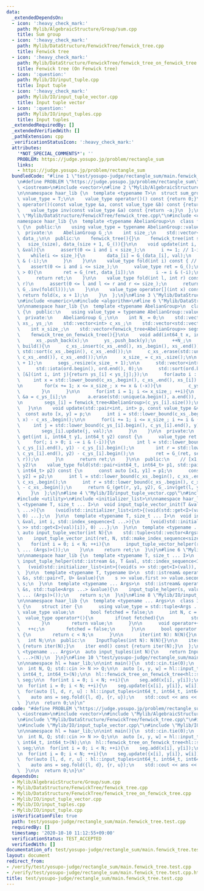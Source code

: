 ```yaml
---
data:
  _extendedDependsOn:
  - icon: ':heavy_check_mark:'
    path: Mylib/AlgebraicStructure/Group/sum.cpp
    title: Sum group
  - icon: ':heavy_check_mark:'
    path: Mylib/DataStructure/FenwickTree/fenwick_tree.cpp
    title: Fenwick tree
  - icon: ':heavy_check_mark:'
    path: Mylib/DataStructure/FenwickTree/fenwick_tree_on_fenwick_tree.cpp
    title: Fenwick tree (On Fenwick tree)
  - icon: ':question:'
    path: Mylib/IO/input_tuple.cpp
    title: Input tuple
  - icon: ':heavy_check_mark:'
    path: Mylib/IO/input_tuple_vector.cpp
    title: Input tuple vector
  - icon: ':question:'
    path: Mylib/IO/input_tuples.cpp
    title: Input tuples
  _extendedRequiredBy: []
  _extendedVerifiedWith: []
  _pathExtension: cpp
  _verificationStatusIcon: ':heavy_check_mark:'
  attributes:
    '*NOT_SPECIAL_COMMENTS*': ''
    PROBLEM: https://judge.yosupo.jp/problem/rectangle_sum
    links:
    - https://judge.yosupo.jp/problem/rectangle_sum
  bundledCode: "#line 1 \"test/yosupo-judge/rectangle_sum/main.fenwick_tree.test.cpp\"\
    \n#define PROBLEM \"https://judge.yosupo.jp/problem/rectangle_sum\"\n\n#include\
    \ <iostream>\n#include <vector>\n#line 2 \"Mylib/AlgebraicStructure/Group/sum.cpp\"\
    \n\nnamespace haar_lib {\n  template <typename T>\n  struct sum_group {\n    using\
    \ value_type = T;\n\n    value_type operator()() const {return 0;}\n    value_type\
    \ operator()(const value_type &a, const value_type &b) const {return a + b;}\n\
    \    value_type inv(const value_type &a) const {return -a;}\n  };\n}\n#line 3\
    \ \"Mylib/DataStructure/FenwickTree/fenwick_tree.cpp\"\n#include <cassert>\n\n\
    namespace haar_lib {\n  template <typename AbelianGroup>\n  class fenwick_tree\
    \ {\n  public:\n    using value_type = typename AbelianGroup::value_type;\n\n\
    \  private:\n    AbelianGroup G_;\n    int size_;\n    std::vector<value_type>\
    \ data_;\n\n  public:\n    fenwick_tree(){}\n    fenwick_tree(int size):\n   \
    \   size_(size), data_(size + 1, G_()){}\n\n    void update(int i, const value_type\
    \ &val){\n      assert(0 <= i and i < size_);\n      i += 1; // 1-index\n\n  \
    \    while(i <= size_){\n        data_[i] = G_(data_[i], val);\n        i += i\
    \ & (-i);\n      }\n    }\n\n    value_type fold(int i) const { // [0, i)\n  \
    \    assert(0 <= i and i <= size_);\n      value_type ret = G_();\n\n      while(i\
    \ > 0){\n        ret = G_(ret, data_[i]);\n        i -= i & (-i);\n      }\n\n\
    \      return ret;\n    }\n\n    value_type fold(int l, int r) const { // [l,\
    \ r)\n      assert(0 <= l and l <= r and r <= size_);\n      return G_(fold(r),\
    \ G_.inv(fold(l)));\n    }\n\n    value_type operator[](int x) const {\n     \
    \ return fold(x, x + 1);\n    }\n  };\n}\n#line 3 \"Mylib/DataStructure/FenwickTree/fenwick_tree_on_fenwick_tree.cpp\"\
    \n#include <numeric>\n#include <algorithm>\n#line 6 \"Mylib/DataStructure/FenwickTree/fenwick_tree_on_fenwick_tree.cpp\"\
    \n\nnamespace haar_lib {\n  template <typename AbelianGroup>\n  class fenwick_tree_on_fenwick_tree\
    \ {\n  public:\n    using value_type = typename AbelianGroup::value_type;\n\n\
    \  private:\n    AbelianGroup G_;\n\n    int N_ = 0;\n    std::vector<int64_t>\
    \ xs_, ys_;\n    std::vector<int> c_xs_;\n    std::vector<std::vector<int>> c_ys_;\n\
    \    int x_size_;\n    std::vector<fenwick_tree<AbelianGroup>> segs_;\n\n  public:\n\
    \    fenwick_tree_on_fenwick_tree(){}\n\n    void add(int64_t x, int64_t y){\n\
    \      xs_.push_back(x);\n      ys_.push_back(y);\n      ++N_;\n    }\n\n    void\
    \ build(){\n      c_xs_.insert(c_xs_.end(), xs_.begin(), xs_.end());\n\n     \
    \ std::sort(c_xs_.begin(), c_xs_.end());\n      c_xs_.erase(std::unique(c_xs_.begin(),\
    \ c_xs_.end()), c_xs_.end());\n\n      x_size_ = c_xs_.size();\n\n      c_ys_.resize(x_size_\
    \ + 1);\n      segs_.resize(x_size_ + 1);\n\n      std::vector<int> ord(N_);\n\
    \      std::iota(ord.begin(), ord.end(), 0);\n      std::sort(ord.begin(), ord.end(),\
    \ [&](int i, int j){return ys_[i] < ys_[j];});\n      for(auto i : ord){\n   \
    \     int x = std::lower_bound(c_xs_.begin(), c_xs_.end(), xs_[i]) - c_xs_.begin();\n\
    \n        for(x += 1; x <= x_size_; x += x & (-x)){\n          c_ys_[x].emplace_back(ys_[i]);\n\
    \        }\n      }\n\n      for(int i = 1; i <= x_size_; ++i){\n        auto\
    \ &a = c_ys_[i];\n        a.erase(std::unique(a.begin(), a.end()), a.end());\n\
    \n        segs_[i] = fenwick_tree<AbelianGroup>(c_ys_[i].size());\n      }\n \
    \   }\n\n    void update(std::pair<int, int> p, const value_type &val){\n    \
    \  const auto [x, y] = p;\n      int i = std::lower_bound(c_xs_.begin(), c_xs_.end(),\
    \ x) - c_xs_.begin();\n\n      for(i += 1; i <= x_size_; i += i & (-i)){\n   \
    \     int j = std::lower_bound(c_ys_[i].begin(), c_ys_[i].end(), y) - c_ys_[i].begin();\n\
    \        segs_[i].update(j, val);\n      }\n    }\n\n  private:\n    value_type\
    \ get(int i, int64_t y1, int64_t y2) const {\n      value_type ret = G_();\n \
    \     for(; i > 0; i -= i & (-i)){\n        int l = std::lower_bound(c_ys_[i].begin(),\
    \ c_ys_[i].end(), y1) - c_ys_[i].begin();\n        int r = std::lower_bound(c_ys_[i].begin(),\
    \ c_ys_[i].end(), y2) - c_ys_[i].begin();\n        ret = G_(ret, segs_[i].fold(l,\
    \ r));\n      }\n      return ret;\n    }\n\n  public:\n    // [x1, x2), [y1,\
    \ y2)\n    value_type fold(std::pair<int64_t, int64_t> p1, std::pair<int64_t,\
    \ int64_t> p2) const {\n      const auto [x1, y1] = p1;\n      const auto [x2,\
    \ y2] = p2;\n      int l = std::lower_bound(c_xs_.begin(), c_xs_.end(), x1) -\
    \ c_xs_.begin();\n      int r = std::lower_bound(c_xs_.begin(), c_xs_.end(), x2)\
    \ - c_xs_.begin();\n      return G_(get(r, y1, y2), G_.inv(get(l, y1, y2)));\n\
    \    }\n  };\n}\n#line 4 \"Mylib/IO/input_tuple_vector.cpp\"\n#include <tuple>\n\
    #include <utility>\n#include <initializer_list>\n\nnamespace haar_lib {\n  template\
    \ <typename T, size_t ... I>\n  void input_tuple_vector_init(T &val, int N, std::index_sequence<I\
    \ ...>){\n    (void)std::initializer_list<int>{(void(std::get<I>(val).resize(N)),\
    \ 0) ...};\n  }\n\n  template <typename T, size_t ... I>\n  void input_tuple_vector_helper(T\
    \ &val, int i, std::index_sequence<I ...>){\n    (void)std::initializer_list<int>{(void(std::cin\
    \ >> std::get<I>(val)[i]), 0) ...};\n  }\n\n  template <typename ... Args>\n \
    \ auto input_tuple_vector(int N){\n    std::tuple<std::vector<Args> ...> ret;\n\
    \n    input_tuple_vector_init(ret, N, std::make_index_sequence<sizeof ... (Args)>());\n\
    \    for(int i = 0; i < N; ++i){\n      input_tuple_vector_helper(ret, i, std::make_index_sequence<sizeof\
    \ ... (Args)>());\n    }\n\n    return ret;\n  }\n}\n#line 6 \"Mylib/IO/input_tuple.cpp\"\
    \n\nnamespace haar_lib {\n  template <typename T, size_t ... I>\n  static void\
    \ input_tuple_helper(std::istream &s, T &val, std::index_sequence<I ...>){\n \
    \   (void)std::initializer_list<int>{(void(s >> std::get<I>(val)), 0) ...};\n\
    \  }\n\n  template <typename T, typename U>\n  std::istream& operator>>(std::istream\
    \ &s, std::pair<T, U> &value){\n    s >> value.first >> value.second;\n    return\
    \ s;\n  }\n\n  template <typename ... Args>\n  std::istream& operator>>(std::istream\
    \ &s, std::tuple<Args ...> &value){\n    input_tuple_helper(s, value, std::make_index_sequence<sizeof\
    \ ... (Args)>());\n    return s;\n  }\n}\n#line 8 \"Mylib/IO/input_tuples.cpp\"\
    \n\nnamespace haar_lib {\n  template <typename ... Args>\n  class InputTuples\
    \ {\n    struct iter {\n      using value_type = std::tuple<Args ...>;\n     \
    \ value_type value;\n      bool fetched = false;\n      int N, c = 0;\n\n    \
    \  value_type operator*(){\n        if(not fetched){\n          std::cin >> value;\n\
    \        }\n        return value;\n      }\n\n      void operator++(){\n     \
    \   ++c;\n        fetched = false;\n      }\n\n      bool operator!=(iter &) const\
    \ {\n        return c < N;\n      }\n\n      iter(int N): N(N){}\n    };\n\n \
    \   int N;\n\n  public:\n    InputTuples(int N): N(N){}\n\n    iter begin() const\
    \ {return iter(N);}\n    iter end() const {return iter(N);}\n  };\n\n  template\
    \ <typename ... Args>\n  auto input_tuples(int N){\n    return InputTuples<Args\
    \ ...>(N);\n  }\n}\n#line 10 \"test/yosupo-judge/rectangle_sum/main.fenwick_tree.test.cpp\"\
    \n\nnamespace hl = haar_lib;\n\nint main(){\n  std::cin.tie(0);\n  std::ios::sync_with_stdio(false);\n\
    \n  int N, Q; std::cin >> N >> Q;\n\n  auto [x, y, w] = hl::input_tuple_vector<int64_t,\
    \ int64_t, int64_t>(N);\n\n  hl::fenwick_tree_on_fenwick_tree<hl::sum_group<int64_t>>\
    \ seg;\n\n  for(int i = 0; i < N; ++i){\n    seg.add(x[i], y[i]);\n  }\n\n  seg.build();\n\
    \n  for(int i = 0; i < N; ++i){\n    seg.update({x[i], y[i]}, w[i]);\n  }\n\n\
    \  for(auto [l, d, r, u] : hl::input_tuples<int64_t, int64_t, int64_t, int64_t>(Q)){\n\
    \    auto ans = seg.fold({l, d}, {r, u});\n    std::cout << ans << std::endl;\n\
    \  }\n\n  return 0;\n}\n"
  code: "#define PROBLEM \"https://judge.yosupo.jp/problem/rectangle_sum\"\n\n#include\
    \ <iostream>\n#include <vector>\n#include \"Mylib/AlgebraicStructure/Group/sum.cpp\"\
    \n#include \"Mylib/DataStructure/FenwickTree/fenwick_tree.cpp\"\n#include \"Mylib/DataStructure/FenwickTree/fenwick_tree_on_fenwick_tree.cpp\"\
    \n#include \"Mylib/IO/input_tuple_vector.cpp\"\n#include \"Mylib/IO/input_tuples.cpp\"\
    \n\nnamespace hl = haar_lib;\n\nint main(){\n  std::cin.tie(0);\n  std::ios::sync_with_stdio(false);\n\
    \n  int N, Q; std::cin >> N >> Q;\n\n  auto [x, y, w] = hl::input_tuple_vector<int64_t,\
    \ int64_t, int64_t>(N);\n\n  hl::fenwick_tree_on_fenwick_tree<hl::sum_group<int64_t>>\
    \ seg;\n\n  for(int i = 0; i < N; ++i){\n    seg.add(x[i], y[i]);\n  }\n\n  seg.build();\n\
    \n  for(int i = 0; i < N; ++i){\n    seg.update({x[i], y[i]}, w[i]);\n  }\n\n\
    \  for(auto [l, d, r, u] : hl::input_tuples<int64_t, int64_t, int64_t, int64_t>(Q)){\n\
    \    auto ans = seg.fold({l, d}, {r, u});\n    std::cout << ans << std::endl;\n\
    \  }\n\n  return 0;\n}\n"
  dependsOn:
  - Mylib/AlgebraicStructure/Group/sum.cpp
  - Mylib/DataStructure/FenwickTree/fenwick_tree.cpp
  - Mylib/DataStructure/FenwickTree/fenwick_tree_on_fenwick_tree.cpp
  - Mylib/IO/input_tuple_vector.cpp
  - Mylib/IO/input_tuples.cpp
  - Mylib/IO/input_tuple.cpp
  isVerificationFile: true
  path: test/yosupo-judge/rectangle_sum/main.fenwick_tree.test.cpp
  requiredBy: []
  timestamp: '2020-10-10 11:12:55+09:00'
  verificationStatus: TEST_ACCEPTED
  verifiedWith: []
documentation_of: test/yosupo-judge/rectangle_sum/main.fenwick_tree.test.cpp
layout: document
redirect_from:
- /verify/test/yosupo-judge/rectangle_sum/main.fenwick_tree.test.cpp
- /verify/test/yosupo-judge/rectangle_sum/main.fenwick_tree.test.cpp.html
title: test/yosupo-judge/rectangle_sum/main.fenwick_tree.test.cpp
---
```

